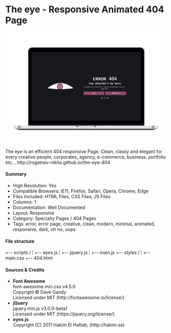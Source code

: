 # The eye - Responsive Animated 404 Page
<img src="./dev/preview/preview-1.png">
The eye is an efficient 404 responsive Page. Clean, classy and elegant for every creative people, corporates, agency, e-commerce, business, portfolio etc…
http://rogatnev-nikita.github.io/the-eye-404

<h4>Summary</h4>
<ul>
  <li>High Resolution: Yes</li>
  <li>Compatible Browsers: IE11, Firefox, Safari, Opera, Chrome, Edge</li>
  <li>Files Included: HTML Files, CSS Files, JS Files</li>
  <li>Columns: 1</li>
  <li>Documentation: Well Documented</li>
  <li>Layout: Responsive</li>
  <li>Category: Specialty Pages / 404 Pages</li>
  <li>Tags: error, error page, creative, clean, modern, minimal, animated, responsive, dark, oh no, oops</li>
</ul>

<h4>File structure</h4>
    +-- scripts /
    ¦	+-- eyes.js
    ¦	+-- jquery.js
    ¦	+-- main.js
    +-- styles /
    ¦    +-- main.css
    +-- 404.html
    
<h4>Sources & Credits</h4>
<ul>
  <li>
    <strong>Font Awesome</strong><br>
    font-awesome.min.css v4.5.0<br>
    Copyright © Dave Gandy<br>
    Licensed under MIT (http://fontawesome.io/license/)
  </li>                
  <li>
    <strong>jQuery</strong><br>
    jquery.min.js v3.0.0-beta1<br>
    Licensed under MIT (https://jquery.org/license/)
  </li>
  <li>
    <strong>eyes.js</strong><br>
    Copyright (C) 2011 Hakim El Hattab, (http://hakim.se)
  </li>
</ul>
